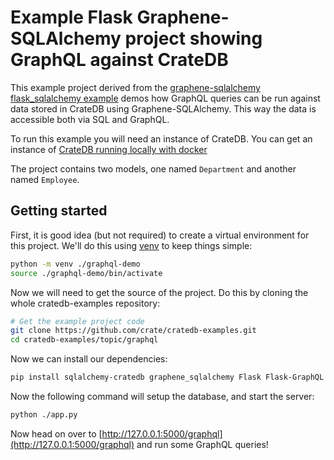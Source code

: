 # Example Flask Graphene-SQLAlchemy project showing GraphQL against CrateDB

This example project derived from the
[graphene-sqlalchemy flask_sqlalchemy example](https://github.com/graphql-python/graphene-sqlalchemy/tree/master/examples/flask_sqlalchemy)
demos how GraphQL queries can be run against data stored in CrateDB using
Graphene-SQLAlchemy. This way the data is accessible both via SQL and GraphQL.

To run this example you will need an instance of CrateDB. You can get an
instance of
[CrateDB running locally with docker](https://cratedb.com/docs/guide/install/container/index.html#install-container)

The project contains two models, one named `Department` and another named
`Employee`.

## Getting started

First, it is good idea (but not required) to create a virtual environment for
this project. We'll do this using
[venv](https://docs.python.org/3/library/venv.html) to keep things simple:

```bash
python -m venv ./graphql-demo
source ./graphql-demo/bin/activate
```

Now we will need to get the source of the project. Do this by cloning the whole
cratedb-examples repository:

```bash
# Get the example project code
git clone https://github.com/crate/cratedb-examples.git
cd cratedb-examples/topic/graphql
```

Now we can install our dependencies:

```bash
pip install sqlalchemy-cratedb graphene_sqlalchemy Flask Flask-GraphQL
```

Now the following command will setup the database, and start the server:

```bash
python ./app.py

```

Now head on over to
[http://127.0.0.1:5000/graphql](http://127.0.0.1:5000/graphql) and run some
GraphQL queries!
